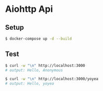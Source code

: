 # Aiohttp Api

## Setup

```bash
$ docker-compose up -d --build
```

## Test

```bash
$ curl -w "\n" http://localhost:3000
# output: Hello, Anonymous

$ curl -w "\n" http://localhost:3000/yoyea
# output: Hello, yoyea
```
